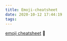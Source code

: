 ```yaml
---
title: Emoji-cheatsheet
date: 2020-10-12 17:44:19
tags:
---
```

[emoji cheatsheet](https://www.webfx.com/tools/emoji-cheat-sheet/)
:tada:
